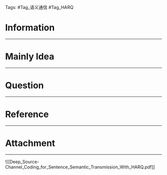 Tags: #Tag_语义通信 #Tag_HARQ
# Information
---


# Mainly Idea
---


# Question
---


# Reference
---


# Attachment
---
![[Deep_Source-Channel_Coding_for_Sentence_Semantic_Transmission_With_HARQ.pdf]]